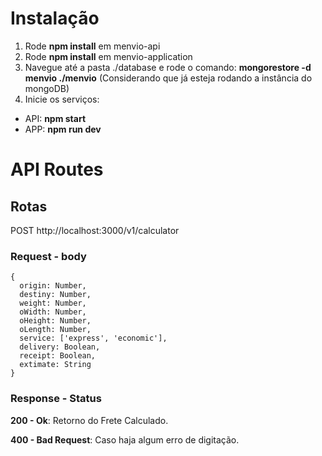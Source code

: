 # Instalação

1. Rode **npm install** em menvio-api
2. Rode **npm install** em menvio-application
3. Navegue até a pasta ./database e rode o comando: **mongorestore -d menvio ./menvio** (Considerando que já esteja rodando a instância do mongoDB)
4. Inicie os serviços:
  * API: **npm start**
  * APP: **npm run dev**


# API Routes

  ## Rotas
  POST http://localhost:3000/v1/calculator

  
  ### Request - body 
  ```
  {
    origin: Number,
    destiny: Number,
    weight: Number,
    oWidth: Number,
    oHeight: Number,
    oLength: Number,
    service: ['express', 'economic'],
    delivery: Boolean,
    receipt: Boolean,
    extimate: String
  }
  ```

  ### Response - Status
  
   **200 - Ok**: Retorno do Frete Calculado.

   **400 - Bad Request**: Caso haja algum erro de digitação.
